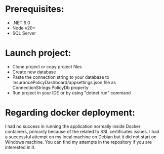 # Prerequisites:
- .NET 9.0
- Node v20+
- SQL Server

# Launch project:
- Clone project or copy project files
- Create new database
- Paste the connection string to your database to InsurancePolicyDashboard/appsettings.json file as ConnectionStrings:PolicyDb property
- Run project in your IDE or by using "dotnet run" command

# Regarding docker deployment:
I had no success in running the application normally inside Docker containers, primarily because of the related to SSL certificates issues. I had a successful attempt on my local machine on Debian but it did not start on Windows machine. You can find my attempts in the repository if you are interested in it.
